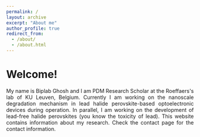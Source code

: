 ```yaml
---
permalink: /
layout: archive
excerpt: "About me"
author_profile: true
redirect_from:
  - /about/
  - /about.html
---
```

<h1>Welcome!</h1>

<p align= "justify">
My name is Biplab Ghosh and I am PDM Research Scholar at the Roeffaers's lab of KU Leuven, Belgium. Currently I am working on the nanoscale degradation mechanism in lead halide perovskite-based optoelectronic devices during operation. In parallel, I am working on the development of lead-free halide perovskites (you know the toxicity of lead). 
This website contains information about my research. Check the contact page for the contact information.

<br>
<hr-bold>
<br>
